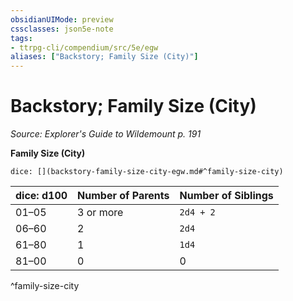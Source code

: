```yaml
---
obsidianUIMode: preview
cssclasses: json5e-note
tags:
- ttrpg-cli/compendium/src/5e/egw
aliases: ["Backstory; Family Size (City)"]
---
```

# Backstory; Family Size (City)
*Source: Explorer's Guide to Wildemount p. 191* 

**Family Size (City)**

`dice: [](backstory-family-size-city-egw.md#^family-size-city)`

| dice: d100 | Number of Parents | Number of Siblings |
|------------|-------------------|--------------------|
| 01–05 | 3 or more | `2d4 + 2` |
| 06–60 | 2 | `2d4` |
| 61–80 | 1 | `1d4` |
| 81–00 | 0 | 0 |
^family-size-city